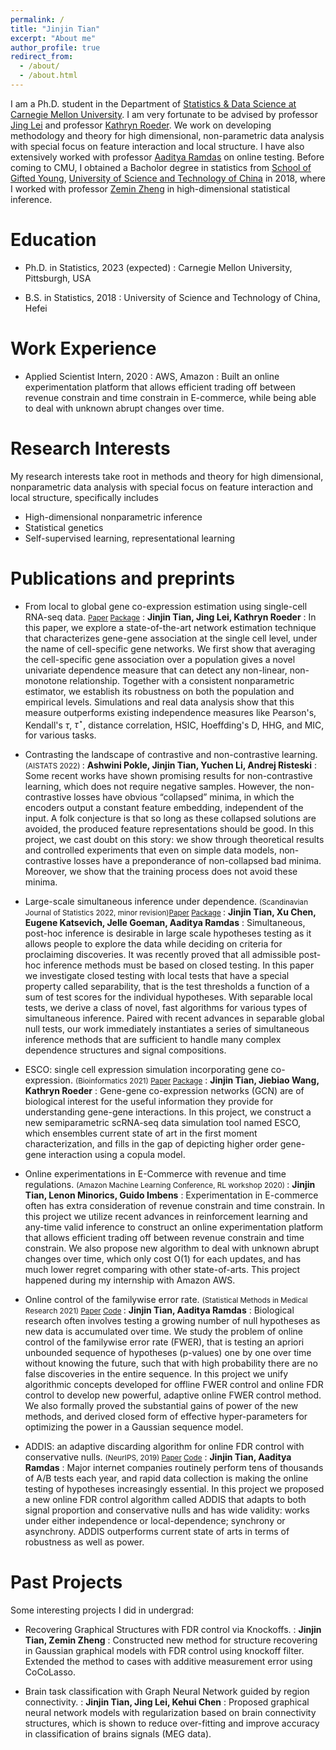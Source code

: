 ```yaml
---
permalink: /
title: "Jinjin Tian"
excerpt: "About me"
author_profile: true
redirect_from:
  - /about/
  - /about.html
---
```


I am a Ph.D. student in the Department of [Statistics & Data Science at Carnegie Mellon University](http://stat.cmu.edu). I am very fortunate to be advised by professor [Jing Lei](http://www.stat.cmu.edu/~jinglei/) and professor [Kathryn Roeder](http://www.stat.cmu.edu/~roeder/). We work on developing methodology and theory for high dimensional, non-parametric data analysis with special focus on feature interaction and local structure. I have also extensively worked with professor [Aaditya Ramdas](http://www.stat.cmu.edu/~aramdas/) on online testing. Before coming to CMU, I obtained a Bacholor degree in statistics from [School of Gifted Young](https://en.scgy.ustc.edu.cn/), [University of Science and Technology of China](http://en.ustc.edu.cn/) in 2018, where I worked with professor [Zemin Zheng](http://bs.ustc.edu.cn/english/Profile-302.html) in high-dimensional statistical inference.

Education
=======
* Ph.D. in Statistics, 2023 (expected)
: Carnegie Mellon University, Pittsburgh, USA

* B.S. in Statistics, 2018
: University of Science and Technology of China, Hefei

Work Experience
=======
* Applied Scientist Intern, 2020
: AWS, Amazon
: Built an online experimentation platform that allows efficient trading off between revenue constrain and time constrain in E-commerce, while being able to deal with unknown abrupt changes over time.

Research Interests
=======
My research interests take root in methods and theory for high dimensional, nonparametric data analysis with special focus on feature interaction and local structure, specifically includes

* High-dimensional nonparametric inference
* Statistical genetics
* Self-supervised learning, representational learning


<!--
Ongoing Research Projects
=======

* Signals recovery in noisy high-dim mixture via local structure learning. 
: **Jinjin Tian, Jing Lei, Kathryn Roeder**
: In this project we work on non-parametric methods of recovering signals using local structure in a high dimensional mixture model when the noises are enormous and signals are weak and sparse. We propose a statistics to capture local structure between a pair of features, which will only dominate iff the corresponding sample comes from a non-noise mixture component, in which the feature pairs are both relevant features.  
We have proved exact recovery of signals in a single non-noise mixture setting using a non-parametric estimation, under even impossible scenarios for canonical methods like sparse PCA. We are working on proofs for multiple non-noise mixture cases. 

-->

Publications and preprints
=======
* From local to global gene co-expression estimation using single-cell RNA-seq data. <small> [Paper](https://arxiv.org/abs/2203.01990)  [Package](https://github.com/JINJINT/aLDG)</small>
: **Jinjin Tian, Jing Lei, Kathryn Roeder**
: In this paper, we explore a state-of-the-art network estimation technique that characterizes gene-gene association at the single cell level, under the name of  cell-specific gene networks. We first show that averaging the cell-specific gene association over a population gives a novel univariate dependence measure that can detect any non-linear, non-monotone relationship. Together with a consistent nonparametric estimator, we establish its robustness on both the population and empirical levels. Simulations and real data analysis show that this measure outperforms existing independence measures like Pearson's, Kendall's $\tau$, $\tau^{\star}$, distance correlation, HSIC, Hoeffding's D, HHG, and MIC, for various tasks. 


* Contrasting the landscape of contrastive and non-contrastive learning. <small> (AISTATS 2022) </small>
: **Ashwini Pokle, Jinjin Tian, Yuchen Li, Andrej Risteski**
: Some recent works have shown promising results for non-contrastive learning, which does not require negative samples. However, the non-contrastive losses have obvious “collapsed” minima, in which the encoders output a constant feature embedding, independent of the input. A folk conjecture is that so long as these collapsed solutions are avoided, the produced feature representations should be good. In this project, we cast doubt on this story: we show through theoretical results and controlled experiments that even on simple data models, non-contrastive losses have a preponderance of non-collapsed bad minima. Moreover, we show that the training process does not avoid these minima.


* Large-scale simultaneous inference under dependence. <small>(Scandinavian Journal of Statistics 2022, minor revision)[Paper](https://arxiv.org/abs/2102.11253)  [Package](https://github.com/annavesely/sumSome/) </small>
: **Jinjin Tian, Xu Chen, Eugene Katsevich, Jelle Goeman, Aaditya Ramdas**
: Simultaneous, post-hoc inference is desirable in large scale hypotheses testing as it allows people to explore the data while deciding on criteria for proclaiming discoveries. It was recently proved that all admissible post-hoc inference methods must be based on closed testing. In this paper we investigate closed testing with local tests that have a special property called separability, that is the test thresholds a function of a sum of test scores for the individual hypotheses. With separable local tests, we derive a class of novel, fast algorithms for various types of simultaneous inference. Paired with recent advances in separable global null tests, our work immediately instantiates a series of simultaneous inference methods that are sufficient to handle many complex dependence structures and signal compositions. 


* ESCO: single cell expression simulation incorporating gene co-expression. <small> (Bioinformatics 2021) [Paper](https://academic.oup.com/bioinformatics/advance-article/doi/10.1093/bioinformatics/btab116/6149079?guestAccessKey=64c91aa4-1d5e-42da-92df-678b1b08af79)  [Package](https://github.com/JINJINT/ESCO)</small>
: **Jinjin Tian, Jiebiao Wang, Kathryn Roeder**
: Gene-gene co-expression networks (GCN) are of biological interest for the useful information they provide for understanding gene-gene interactions. In this project, we construct a new semiparametric scRNA-seq data simulation tool named ESCO, which ensembles current state of art in the first moment characterization, and fills in the gap of depicting higher order gene-gene interaction using a copula model.


* Online experimentations in E-Commerce with revenue and time regulations. <small> (Amazon Machine Learning Conference, RL workshop 2020) </small>
: **Jinjin Tian, Lenon Minorics, Guido Imbens**
: Experimentation in E-commerce often has extra consideration of revenue constrain and time constrain. In this project we utilize recent advances in reinforcement learning and any-time valid inference to construct an online experimentation platform that allows efficient trading off between revenue constrain and time constrain. We also propose new algorithm to deal with unknown abrupt changes over time, which only cost O(1) for each updates, and has much lower regret comparing with other state-of-arts. This project happened during my internship with Amazon AWS.


* Online control of the familywise error rate. <small>(Statistical Methods in Medical Research 2021) [Paper](https://journals.sagepub.com/eprint/AYRRKZX7XMTVHKCFYBJY/full) [Code](https://github.com/JINJINT/onlineFWER) </small>
: **Jinjin Tian, Aaditya Ramdas**
: Biological research often involves testing a growing number of null hypotheses as new data is accumulated over time. We study the problem of online control of the familywise error rate (FWER), that is testing an apriori unbounded sequence of hypotheses (p-values) one by one over time without knowing the future, such that with high probability there are no false discoveries in the entire sequence. In this project we unify algorithmic concepts developed for offline FWER control and online FDR control to develop new powerful, adaptive online FWER control method. We also formally proved the substantial gains of power of the new methods, and derived closed form of effective hyper-parameters for optimizing the power in a Gaussian sequence model.


* ADDIS: an adaptive discarding algorithm for online FDR control with conservative nulls. <small>(NeurIPS, 2019) [Paper](https://papers.nips.cc/paper/9136-addis-an-adaptive-discarding-algorithm-for-online-fdr-control-with-conservative-nulls.pdf) [Code](https://github.com/JINJINT/ADDIS)</small>
: **Jinjin Tian, Aaditya Ramdas**
: Major internet companies routinely perform tens of thousands of A/B tests each year, and rapid data collection is making the online testing of hypotheses increasingly essential. In this project we proposed a new online FDR control algorithm called ADDIS that adapts to both signal proportion and conservative nulls and has wide validity: works under either independence or local-dependence; synchrony or asynchrony. ADDIS outperforms current state of arts in terms of robustness as well as power. 


Past Projects
=======
Some interesting projects I did in undergrad:

* Recovering  Graphical Structures with FDR control via Knockoffs. 
: **Jinjin Tian, Zemin Zheng**
: Constructed new method for structure recovering in Gaussian graphical models with FDR control using knockoff filter. Extended the method to cases with additive measurement error using CoCoLasso.

* Brain task classification with Graph Neural Network guided by region connectivity.
: **Jinjin Tian, Jing Lei, Kehui Chen**
: Proposed graphical neural network models with regularization based on brain connectivity structures, which is shown to reduce over-fitting and improve accuracy in classification of  brains signals (MEG data).











